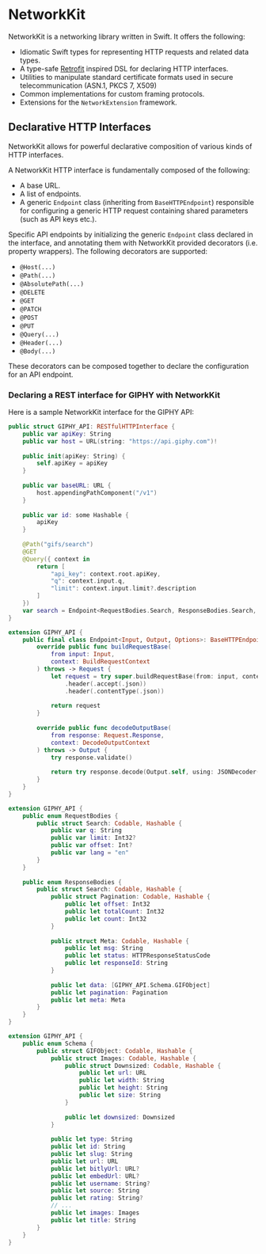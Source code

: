 # NetworkKit

NetworkKit is a networking library written in Swift. It offers the following:

- Idiomatic Swift types for representing HTTP requests and related data types.
- A type-safe [Retrofit](https://square.github.io/retrofit/) inspired DSL for declaring HTTP interfaces.
- Utilities to manipulate standard certificate formats used in secure telecommunication (ASN.1, PKCS 7, X509)
- Common implementations for custom framing protocols. 
- Extensions for the `NetworkExtension` framework.

## Declarative HTTP Interfaces

NetworkKit allows for powerful declarative composition of various kinds of HTTP interfaces.

A NetworkKit HTTP interface is fundamentally composed of the following:

- A base URL.
- A list of endpoints.
- A generic `Endpoint` class (inheriting from `BaseHTTPEndpoint`) responsible for configuring a generic HTTP request containing shared parameters (such as API keys etc.). 

Specific API endpoints by initializing the generic `Endpoint` class declared in the interface, and annotating them with NetworkKit provided decorators (i.e. property wrappers). The following decorators are supported:

-  `@Host(...)` 
- `@Path(...)`
- `@AbsolutePath(...)`
- `@DELETE`
- `@GET`
- `@PATCH`
- `@POST`
- `@PUT`
- `@Query(...)`
- `@Header(...)`
- `@Body(...)`

These decorators can be composed together to declare the configuration for an API endpoint. 

### Declaring a REST interface for GIPHY with NetworkKit

Here is a sample NetworkKit interface for the GIPHY API:

```swift
public struct GIPHY_API: RESTfulHTTPInterface {
    public var apiKey: String
    public var host = URL(string: "https://api.giphy.com")!
    
    public init(apiKey: String) {
        self.apiKey = apiKey
    }
    
    public var baseURL: URL {
        host.appendingPathComponent("/v1")
    }
    
    public var id: some Hashable {
        apiKey
    }
    
    @Path("gifs/search")
    @GET
    @Query({ context in
        return [
            "api_key": context.root.apiKey,
            "q": context.input.q,
            "limit": context.input.limit?.description
        ]
    })
    var search = Endpoint<RequestBodies.Search, ResponseBodies.Search, Void> ()
}

extension GIPHY_API {
    public final class Endpoint<Input, Output, Options>: BaseHTTPEndpoint<GIPHY_API, Input, Output, Options> {
        override public func buildRequestBase(
            from input: Input,
            context: BuildRequestContext
        ) throws -> Request {
            let request = try super.buildRequestBase(from: input, context: context)
                .header(.accept(.json))
                .header(.contentType(.json))
            
            return request
        }
        
        override public func decodeOutputBase(
            from response: Request.Response,
            context: DecodeOutputContext
        ) throws -> Output {
            try response.validate()
            
            return try response.decode(Output.self, using: JSONDecoder(keyDecodingStrategy: .convertFromSnakeCase))
        }
    }
}

extension GIPHY_API {
    public enum RequestBodies {
        public struct Search: Codable, Hashable {
            public var q: String
            public var limit: Int32?
            public var offset: Int?
            public var lang = "en"
        }
    }
    
    public enum ResponseBodies {
        public struct Search: Codable, Hashable {
            public struct Pagination: Codable, Hashable {
                public let offset: Int32
                public let totalCount: Int32
                public let count: Int32
            }
            
            public struct Meta: Codable, Hashable {
                public let msg: String
                public let status: HTTPResponseStatusCode
                public let responseId: String
            }
            
            public let data: [GIPHY_API.Schema.GIFObject]
            public let pagination: Pagination
            public let meta: Meta
        }
    }
}

extension GIPHY_API {
    public enum Schema {
        public struct GIFObject: Codable, Hashable {
            public struct Images: Codable, Hashable {
                public struct Downsized: Codable, Hashable {
                    public let url: URL
                    public let width: String
                    public let height: String
                    public let size: String
                }
                
                public let downsized: Downsized
            }
            
            public let type: String
            public let id: String
            public let slug: String
            public let url: URL
            public let bitlyUrl: URL?
            public let embedUrl: URL?
            public let username: String?
            public let source: String
            public let rating: String?
            // ...
            public let images: Images
            public let title: String
        }
    }
}
```

